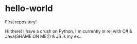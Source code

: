 # hello-world
First repository!

Hi there!
I have a crush on Python, I'm currently in rel with C# & Java(SHAME ON ME:]) & JS is my ex...
